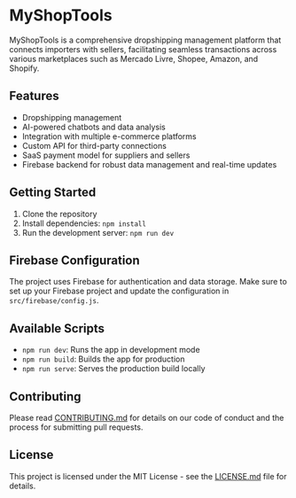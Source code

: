 # MyShopTools

MyShopTools is a comprehensive dropshipping management platform that connects importers with sellers, facilitating seamless transactions across various marketplaces such as Mercado Livre, Shopee, Amazon, and Shopify.

## Features

- Dropshipping management
- AI-powered chatbots and data analysis
- Integration with multiple e-commerce platforms
- Custom API for third-party connections
- SaaS payment model for suppliers and sellers
- Firebase backend for robust data management and real-time updates

## Getting Started

1. Clone the repository
2. Install dependencies: `npm install`
3. Run the development server: `npm run dev`

## Firebase Configuration

The project uses Firebase for authentication and data storage. Make sure to set up your Firebase project and update the configuration in `src/firebase/config.js`.

## Available Scripts

- `npm run dev`: Runs the app in development mode
- `npm run build`: Builds the app for production
- `npm run serve`: Serves the production build locally

## Contributing

Please read [CONTRIBUTING.md](CONTRIBUTING.md) for details on our code of conduct and the process for submitting pull requests.

## License

This project is licensed under the MIT License - see the [LICENSE.md](LICENSE.md) file for details.